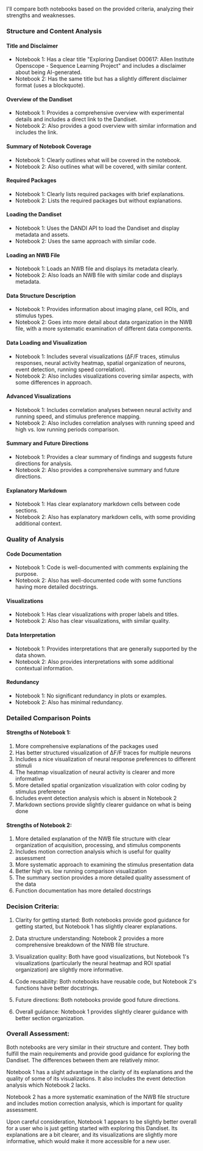 I'll compare both notebooks based on the provided criteria, analyzing their strengths and weaknesses.

### Structure and Content Analysis

#### Title and Disclaimer
- Notebook 1: Has a clear title "Exploring Dandiset 000617: Allen Institute Openscope - Sequence Learning Project" and includes a disclaimer about being AI-generated.
- Notebook 2: Has the same title but has a slightly different disclaimer format (uses a blockquote).

#### Overview of the Dandiset
- Notebook 1: Provides a comprehensive overview with experimental details and includes a direct link to the Dandiset.
- Notebook 2: Also provides a good overview with similar information and includes the link.

#### Summary of Notebook Coverage
- Notebook 1: Clearly outlines what will be covered in the notebook.
- Notebook 2: Also outlines what will be covered, with similar content.

#### Required Packages
- Notebook 1: Clearly lists required packages with brief explanations.
- Notebook 2: Lists the required packages but without explanations.

#### Loading the Dandiset
- Notebook 1: Uses the DANDI API to load the Dandiset and display metadata and assets.
- Notebook 2: Uses the same approach with similar code.

#### Loading an NWB File
- Notebook 1: Loads an NWB file and displays its metadata clearly.
- Notebook 2: Also loads an NWB file with similar code and displays metadata.

#### Data Structure Description
- Notebook 1: Provides information about imaging plane, cell ROIs, and stimulus types.
- Notebook 2: Goes into more detail about data organization in the NWB file, with a more systematic examination of different data components.

#### Data Loading and Visualization
- Notebook 1: Includes several visualizations (ΔF/F traces, stimulus responses, neural activity heatmap, spatial organization of neurons, event detection, running speed correlation).
- Notebook 2: Also includes visualizations covering similar aspects, with some differences in approach.

#### Advanced Visualizations
- Notebook 1: Includes correlation analyses between neural activity and running speed, and stimulus preference mapping.
- Notebook 2: Also includes correlation analyses with running speed and high vs. low running periods comparison.

#### Summary and Future Directions
- Notebook 1: Provides a clear summary of findings and suggests future directions for analysis.
- Notebook 2: Also provides a comprehensive summary and future directions.

#### Explanatory Markdown
- Notebook 1: Has clear explanatory markdown cells between code sections.
- Notebook 2: Also has explanatory markdown cells, with some providing additional context.

### Quality of Analysis

#### Code Documentation
- Notebook 1: Code is well-documented with comments explaining the purpose.
- Notebook 2: Also has well-documented code with some functions having more detailed docstrings.

#### Visualizations
- Notebook 1: Has clear visualizations with proper labels and titles.
- Notebook 2: Also has clear visualizations, with similar quality.

#### Data Interpretation
- Notebook 1: Provides interpretations that are generally supported by the data shown.
- Notebook 2: Also provides interpretations with some additional contextual information.

#### Redundancy
- Notebook 1: No significant redundancy in plots or examples.
- Notebook 2: Also has minimal redundancy.

### Detailed Comparison Points

#### Strengths of Notebook 1:
1. More comprehensive explanations of the packages used
2. Has better structured visualization of ΔF/F traces for multiple neurons
3. Includes a nice visualization of neural response preferences to different stimuli
4. The heatmap visualization of neural activity is clearer and more informative
5. More detailed spatial organization visualization with color coding by stimulus preference
6. Includes event detection analysis which is absent in Notebook 2
7. Markdown sections provide slightly clearer guidance on what is being done

#### Strengths of Notebook 2:
1. More detailed explanation of the NWB file structure with clear organization of acquisition, processing, and stimulus components
2. Includes motion correction analysis which is useful for quality assessment
3. More systematic approach to examining the stimulus presentation data
4. Better high vs. low running comparison visualization
5. The summary section provides a more detailed quality assessment of the data
6. Function documentation has more detailed docstrings

### Decision Criteria:

1. Clarity for getting started: Both notebooks provide good guidance for getting started, but Notebook 1 has slightly clearer explanations.

2. Data structure understanding: Notebook 2 provides a more comprehensive breakdown of the NWB file structure.

3. Visualization quality: Both have good visualizations, but Notebook 1's visualizations (particularly the neural heatmap and ROI spatial organization) are slightly more informative.

4. Code reusability: Both notebooks have reusable code, but Notebook 2's functions have better docstrings.

5. Future directions: Both notebooks provide good future directions.

6. Overall guidance: Notebook 1 provides slightly clearer guidance with better section organization.

### Overall Assessment:

Both notebooks are very similar in their structure and content. They both fulfill the main requirements and provide good guidance for exploring the Dandiset. The differences between them are relatively minor.

Notebook 1 has a slight advantage in the clarity of its explanations and the quality of some of its visualizations. It also includes the event detection analysis which Notebook 2 lacks.

Notebook 2 has a more systematic examination of the NWB file structure and includes motion correction analysis, which is important for quality assessment.

Upon careful consideration, Notebook 1 appears to be slightly better overall for a user who is just getting started with exploring this Dandiset. Its explanations are a bit clearer, and its visualizations are slightly more informative, which would make it more accessible for a new user.